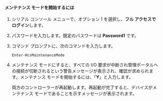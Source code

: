 
#### メンテナンス モードを開始するには

1. シリアル コンソール メニューで、オプション 1 を選択し、**フル アクセスでログイン**します。

2. パスワードを入力します。既定のパスワードは **Password1** です。

3. コマンド プロンプトに、次のコマンドを入力します。

     `Enter-HcsMaintenanceMode`

4. メンテナンス モードにすると、すべての I/O 要求が中断され管理ポータルへの接続が切断されるという警告メッセージが表示され、確認が求められます。メンテナンス モードを開始するには、「**Y**」と入力します。

    両方のコントローラーが再起動します。再起動が完了すると、デバイスがメンテナンス モードであることを示すメッセージが表示されます。

<!---HONumber=July15_HO2-->